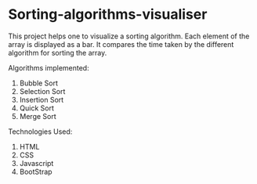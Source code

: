 # Sorting-algorithms-visualiser
This project helps one to visualize a sorting algorithm. Each element of the array is displayed as a bar. 
It compares the time taken by the different algorithm for sorting the array.

Algorithms implemented:
1. Bubble Sort
2. Selection Sort
3. Insertion Sort
4. Quick Sort
5. Merge Sort

Technologies Used:
1. HTML
2. CSS
3. Javascript
4. BootStrap
